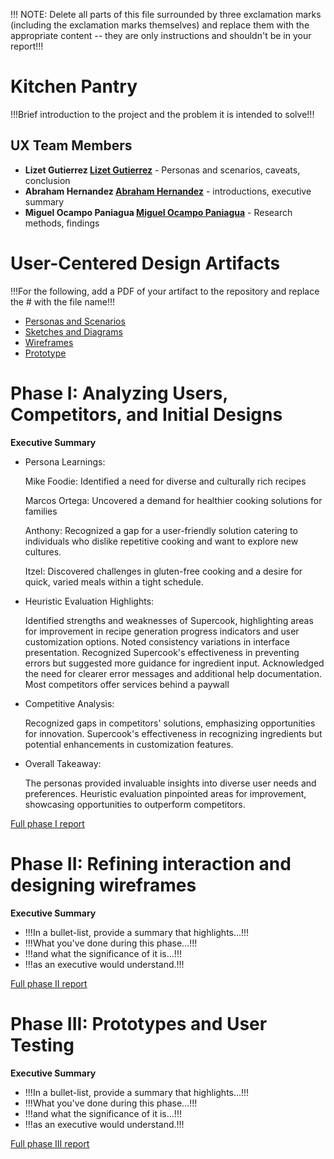 !!! NOTE: Delete all parts of this file surrounded by three exclamation marks (including the exclamation marks themselves) and replace them with the appropriate content -- they are only instructions and shouldn't be in your report!!!

# Kitchen Pantry

!!!Brief introduction to the project and the problem it is intended to solve!!!

## UX Team Members

* **Lizet Gutierrez [Lizet Gutierrez](https://github.com/lizetg)** - Personas and scenarios, caveats, conclusion
* **Abraham Hernandez [Abraham Hernandez](https://github.com/AbramHernandez)** - introductions, executive summary
* **Miguel Ocampo Paniagua [Miguel Ocampo Paniagua](https://github.com/Miguel9088)** - Research methods, findings

# User-Centered Design Artifacts
 
!!!For the following, add a PDF of your artifact to the repository and replace the # with the file name!!!

* [Personas and Scenarios](personas/)
* [Sketches and Diagrams](sketches/)
* [Wireframes](wireframes/)
* [Prototype](#)

# Phase I: Analyzing Users, Competitors, and Initial Designs

**Executive Summary**

* Persona Learnings:

  Mike Foodie: Identified a need for diverse and culturally rich recipes

  Marcos Ortega: Uncovered a demand for healthier cooking solutions for families

  Anthony: Recognized a gap for a user-friendly solution catering to individuals who dislike repetitive cooking and want to explore new cultures.

  Itzel: Discovered challenges in gluten-free cooking and a desire for quick, varied meals within a tight schedule.

* Heuristic Evaluation Highlights:

  Identified strengths and weaknesses of Supercook, highlighting areas for improvement in recipe generation progress indicators and user customization options.
  Noted consistency variations in interface presentation.
  Recognized Supercook's effectiveness in preventing errors but suggested more guidance for ingredient input.
  Acknowledged the need for clearer error messages and additional help documentation.
  Most competitors offer services behind a paywall

* Competitive Analysis:

  Recognized gaps in competitors' solutions, emphasizing opportunities for innovation.
  Supercook's effectiveness in recognizing ingredients but potential enhancements in customization features.

* Overall Takeaway:
  
  The personas provided invaluable insights into diverse user needs and preferences.
  Heuristic evaluation pinpointed areas for improvement, showcasing opportunities to outperform competitors. 

[Full phase I report](phaseI/)

# Phase II: Refining interaction and designing wireframes

**Executive Summary**

* !!!In a bullet-list, provide a summary that highlights...!!!
* !!!What you've done during this phase...!!!
* !!!and what the significance of it is...!!!
* !!!as an executive would understand.!!!

[Full phase II report](phaseII/)

# Phase III: Prototypes and User Testing

**Executive Summary**

* !!!In a bullet-list, provide a summary that highlights...!!!
* !!!What you've done during this phase...!!!
* !!!and what the significance of it is...!!!
* !!!as an executive would understand.!!!

[Full phase III report](phaseIII/)
